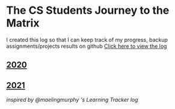 # The CS Students Journey to the Matrix
I created this log so that I can keep track of my progress, backup assignments/projects results on github [Click here to view the log](log.md)

## [2020](cs-journey/blob/main/log.md#2020)
## [2021](cs-journey/blob/main/log.md#2021)

*inspired by @maelingmurphy 's Learning Tracker log*